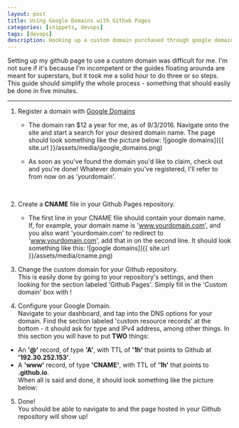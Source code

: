 ```yaml
---
layout: post
title: Using Google Domains with Github Pages
categories: [snippets, devops]
tags: [devops]
description: Hooking up a custom domain purchased through google domains with your site hosted through github - no more username.github.io sites!
---
```


Setting up my github page to use a custom domain was difficult for me. I'm not sure if it's because I'm incompetent or the guides
floating arounda are meant for superstars, but it took me a solid hour to do three or so steps. This guide should simplify the 
whole process - something that should easily be done in five minutes.

***
1. Register a domain with [Google Domains](https://domains.google/)  
      
    * The domain ran $12 a year for me, as of 9/3/2016. Navigate onto the site and start a search for your desired domain name. The page should look something like the picture below:
    ![google domains]({{ site.url }}/assets/media/google_domains.png)  

    * As soon as you've found the domain you'd like to claim, check out and you're done! Whatever domain you've registered, I'll refer to from now on as 'yourdomain'.  
    <br>


2. Create a **CNAME** file in your Github Pages repository.  

    * The first line in your CNAME file should contain your domain name. If, for example, your domain name is 'www.yourdomain.com', 
    and you also want 'yourdomain.com' to redirect to 'www.yourdomain.com', add that in on the second line. It should look something like this:
    ![google domains]({{ site.url }}/assets/media/cname.png)  


3. Change the custom domain for your Github repository.  
  This is easily done by going to your repository's settings, and then looking for the section labeled 'Github Pages'. Simply fill
  in the 'Custom domain' box with <yourdomain>!

4. Configure your Google Domain.  
  Navigate to your dashboard, and tap into the DNS options for your domain. Find the section labeled 'custom resource records' at the bottom - it should ask for type and IPv4 address, among other things. In this section you will have to put **TWO** things:

  - An **'@'** record, of type **'A'**, with TTL of **'1h'** that points to Github at **'192.30.252.153'**.
  - A **'www'** record, of type **'CNAME'**, with TTL of **'1h'** that points to **<yourusername>.github.io**.  
  When all is said and done, it should look something like the picture below:

5. Done!  
  You should be able to navigate to <yourdomain> and the page hosted in your Github repository will show up!
